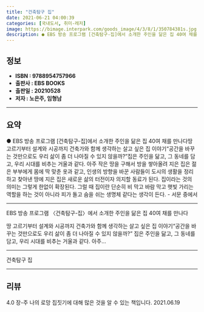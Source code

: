 ```yaml
---
title: "건축탐구 집"
date: 2021-06-21 04:00:39
categories: [국내도서, 취미-레저]
image: https://bimage.interpark.com/goods_image/4/3/8/1/350784381s.jpg
description: ● EBS 방송 프로그램 [건축탐구-집]에서 소개한 주인을 닮은 집 40여 채를 만나다땅 고르기부터 설계와 시공까지 건축가와 함께 생각하는 살고 싶은 집 이야기“공간을 바꾸는 것만으로도 우리 삶이 좀 더 나아질 수 있지 않을까?”집은 주인을 닮고, 그 동네를 담고, 우리 시대를 비추는
---
```


## **정보**

- **ISBN : 9788954757966**
- **출판사 : EBS BOOKS**
- **출판일 : 20210528**
- **저자 : 노은주, 임형남**

------



## **요약**

●  EBS 방송 프로그램 [건축탐구-집]에서 소개한 주인을 닮은 집 40여 채를 만나다땅 고르기부터 설계와 시공까지 건축가와 함께 생각하는 살고 싶은 집 이야기“공간을 바꾸는 것만으로도 우리 삶이 좀 더 나아질 수 있지 않을까?”집은 주인을 닮고, 그 동네를 담고, 우리 시대를 비추는 거울과 같다. 아주 작은 땅을 구해서 방을 쌓아올려 지은 집은 젊은 부부에게 몸에 딱 맞춘 옷과 같고, 인생의 방향을 바꾼 사람들이 도시의 생활을 정리하고 찾아낸 땅에 지은 집은 새로운 삶의 터전이자 의지할 동료가 된다. 집이라는 것의 의미는 그렇게 한없이 확장된다. 그럴 때 집이란 단순히 비 막고 바람 막고 햇빛 가리는 역할을 하는 것이 아니라 피가 돌고 숨을 쉬는 생명체 같다는 생각이 든다. - 서문 중에서

------

EBS 방송 프로그램 〈건축탐구-집〉에서 소개한 주인을 닮은 집 40여 채를 만나다

땅 고르기부터 설계와 시공까지
건축가와 함께 생각하는 살고 싶은 집 이야기“공간을 바꾸는 것만으로도 우리 삶이 좀 더 나아질 수 있지 않을까?”
집은 주인을 닮고, 그 동네를 담고, 우리 시대를 비추는 거울과 같다. 아주... 

------


건축탐구 집 

------


## **리뷰** 

4.0 장-주 나의 로망 집짓기에 대해 많은 것을 알 수 있는 책입니다. 2021.06.19 <br/>